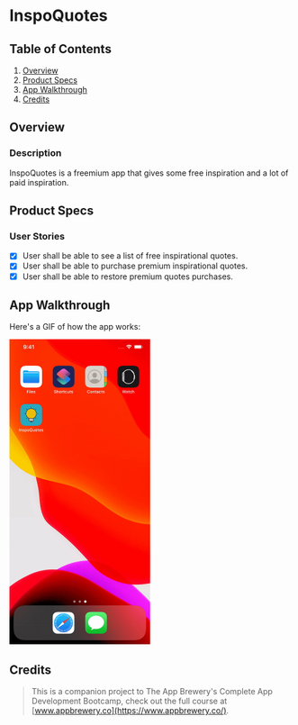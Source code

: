 # InspoQuotes

## Table of Contents
1. [Overview](#Overview)
2. [Product Specs](#Product-Specs)
3. [App Walkthrough](#App-Walkthrough)
4. [Credits](#Credits)

## Overview
### Description

InspoQuotes is a freemium app that gives some free inspiration and a lot of paid inspiration.

## Product Specs
### User Stories

- [X] User shall be able to see a list of free inspirational quotes.
- [X] User shall be able to purchase premium inspirational quotes.
- [X] User shall be able to restore premium quotes purchases.

## App Walkthrough

Here's a GIF of how the app works:

<img src="https://raw.githubusercontent.com/py415/app-resources/master/ios/ios-inspoquotes.gif" width="250" />

## Credits

>This is a companion project to The App Brewery's Complete App Development Bootcamp, check out the full course at [www.appbrewery.co](https://www.appbrewery.co/).
